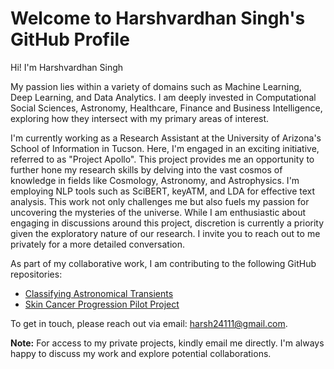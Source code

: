# Welcome to Harshvardhan Singh's GitHub Profile

Hi! I'm Harshvardhan Singh

My passion lies within a variety of domains such as Machine Learning, Deep Learning, and Data Analytics. I am deeply invested in Computational Social Sciences, Astronomy, Healthcare, Finance and Business Intelligence, exploring how they intersect with my primary areas of interest.

I'm currently working as a Research Assistant at the University of Arizona's School of Information in Tucson. Here, I'm engaged in an exciting initiative, referred to as "Project Apollo". This project provides me an opportunity to further hone my research skills by delving into the vast cosmos of knowledge in fields like Cosmology, Astronomy, and Astrophysics. I'm employing NLP tools such as SciBERT, keyATM, and LDA for effective text analysis. This work not only challenges me but also fuels my passion for uncovering the mysteries of the universe. While I am enthusiastic about engaging in discussions around this project, discretion is currently a priority given the exploratory nature of our research. I invite you to reach out to me privately for a more detailed conversation.

As part of my collaborative work, I am contributing to the following GitHub repositories:

- [Classifying Astronomical Transients](https://github.com/astrochialinko/INFO523-Final-Project/tree/Harsh) 
- [Skin Cancer Progression Pilot Project](https://github.com/ISTA421INFO521/Skin-Cancer-Progression)


To get in touch, please reach out via email: harsh24111@gmail.com.

**Note:** For access to my private projects, kindly email me directly. I'm always happy to discuss my work and explore potential collaborations.
